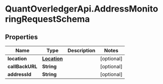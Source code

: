 # QuantOverledgerApi.AddressMonitoringRequestSchema

## Properties

Name | Type | Description | Notes
------------ | ------------- | ------------- | -------------
**location** | [**Location**](Location.md) |  | [optional] 
**callBackURL** | **String** |  | [optional] 
**addressId** | **String** |  | [optional] 



